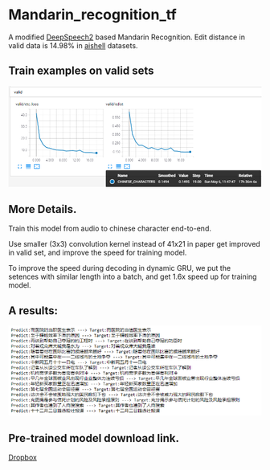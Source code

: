 # Mandarin_recognition_tf
A modified [DeepSpeech2](https://arxiv.org/abs/1512.02595) based Mandarin Recognition. Edit distance in valid data is 14.98% in [aishell](http://www.aishelltech.com/kysjcp) datasets.

## Train examples on valid sets
![Train Details](https://github.com/Novelfor/Mandarin_recognition_tf/blob/master/imgs/valid_results.png)

## More Details.
Train this model from audio to chinese character end-to-end. 

Use smaller (3x3) convolution kernel instead of 41x21 in paper get improved in valid set, and improve the speed for training model.

To improve the speed during decoding in dynamic GRU, we put the setences with similar length into a batch, and get 1.6x speed up for training model.

## A results:
![Predicts](https://github.com/Novelfor/Mandarin_recognition_tf/blob/master/imgs/examples.png)

## Pre-trained model download link.
[Dropbox](https://www.dropbox.com/s/g3p64r8eg1vrk20/CHINESE_CHARACTERS_19.zip?dl=0)
